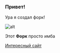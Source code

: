 ### Привет!

Ура я создал форк! 

![alt](https://encrypted-tbn0.gstatic.com/images?q=tbn:ANd9GcRNlmf749fY0IaGWWV30Yc2ybunfwTav0cR5A&s>
)

Этот **Форк** просто имба

[Интересный сайт](https://se7entomo.neocities.org)


